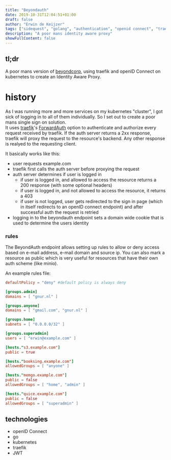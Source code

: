 ```yaml
---
title: "Beyondauth"
date: 2019-10-31T12:04:51+01:00
draft: false
author: "Erwin de Keijzer"
tags: ["sidequest", "golang", "authentication", "openid connect", "traefik", "kubernetes", "deprecated" ]
description: "A poor mans identity aware proxy"
showFullContent: false
---
```


## tl;dr

A poor mans version of [beyondcorp](https://cloud.google.com/beyondcorp/), using traefik and openID Connect on kubernetes to create an Identity Aware Proxy.

# history

As I was running more and more services on my kubernetes "cluster", I got sick of logging in to all of them individually. So I set out to create a poor mans single sign on solution.  
It uses [traefik](https://containo.us/traefik/)'s [ForwardAuth](https://docs.traefik.io/middlewares/forwardauth/) option to authenticate and authorize every request received by traefik. If the auth server returns a 2xx response, traefik will proxy the request to the resource's backend. Any other response is realyed to the requesting client.

It basically works like this:

- user requests example.com
- traefik first calls the auth server before proxying the request
- auth server determines if user is logged in
    - if user is logged in, and allowed to access the resource returns a 200 response (with some optional headers)
    - if user is logged in, and not allowed to access the resource, it returns a 403
    - if user is not logged, user gets redirected to the sign in page (which in itself redirects to an openID connect endpoint) and after successful auth the request is retried
- logging in to the beyondauth endpoint sets a domain wide cookie that is used to determine the users identity

### rules

The BeyondAuth endpoint allows setting up rules to allow or deny access based on e-mail address, e-mail domain and source ip. You can also mark a resource as public which is very useful for resources that have their own auth scheme (like minio).

An example rules file:


```toml
defaultPolicy = "deny" #default policy is always deny

[groups.admin]
domains = [ "gnur.nl" ]

[groups.anyone]
domains = [ "gmail.com", "gnur.nl" ]

[groups.home]
subnets = [ "0.0.0.0/32" ]

[groups.superadmin]
users = [ "erwin@example.com" ]

[hosts."s3.example.com"]
public = true

[hosts."booksing.example.com"]
allowedGroups = [ "anyone" ]

[hosts."memgo.example.com"]
public = false
allowedGroups = [ "home", "admin" ]

[hosts."quice.example.com"]
public = false
allowedGroups = [ "superadmin" ]
```

## technologies

- openID Connect
- go
- kubernetes
- traefik
- JWT
